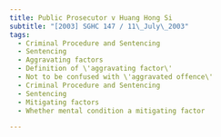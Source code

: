 ```yaml
---
title: Public Prosecutor v Huang Hong Si 
subtitle: "[2003] SGHC 147 / 11\_July\_2003"
tags:
  - Criminal Procedure and Sentencing
  - Sentencing
  - Aggravating factors
  - Definition of \'aggravating factor\'
  - Not to be confused with \'aggravated offence\'
  - Criminal Procedure and Sentencing
  - Sentencing
  - Mitigating factors
  - Whether mental condition a mitigating factor

---
```


